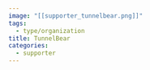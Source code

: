 ```yaml
---
image: "[[supporter_tunnelbear.png]]"
tags:
  - type/organization
title: TunnelBear
categories:
  - supporter
---
```

